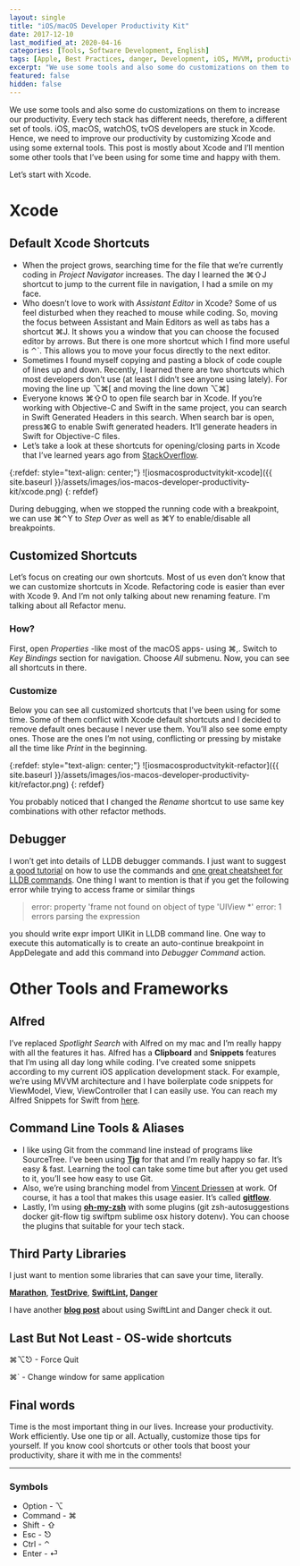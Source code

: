 ```yaml
---
layout: single
title: "iOS/macOS Developer Productivity Kit"
date: 2017-12-10
last_modified_at: 2020-04-16
categories: [Tools, Software Development, English]
tags: [Apple, Best Practices, danger, Development, iOS, MVVM, productivity, Software, Software Development, swift, swiftlint]
excerpt: "We use some tools and also some do customizations on them to increase our productivity. Every tech stack has different needs, thus, a different set of tools."
featured: false
hidden: false
---
```


We use some tools and also some do customizations on them to increase our productivity. Every tech stack has different needs, therefore, a different set of tools. iOS, macOS, watchOS, tvOS developers are stuck in Xcode. Hence, we need to improve our productivity by customizing Xcode and using some external tools. This post is mostly about Xcode and I’ll mention some other tools that I’ve been using for some time and happy with them.

Let’s start with Xcode.

# Xcode

## Default Xcode Shortcuts

- When the project grows, searching time for the file that we’re currently coding in *Project Navigator* increases. The day I learned the ⌘⇧J shortcut to jump to the current file in navigation, I had a smile on my face.
- Who doesn’t love to work with *Assistant Editor* in Xcode? Some of us feel disturbed when they reached to mouse while coding. So, moving the focus between Assistant and Main Editors as well as tabs has a shortcut ⌘J. It shows you a window that you can choose the focused editor by arrows. But there is one more shortcut which I find more useful is ⌃`. This allows you to move your focus directly to the next editor.
- Sometimes I found myself copying and pasting a block of code couple of lines up and down. Recently, I learned there are two shortcuts which most developers don’t use (at least I didn’t see anyone using lately). For moving the line up ⌥⌘[ and moving the line down ⌥⌘]
- Everyone knows ⌘⇧O to open file search bar in Xcode. If you’re working with Objective-C and Swift in the same project, you can search in Swift Generated Headers in this search. When search bar is open, press⌘G to enable Swift generated headers. It’ll generate headers in Swift for Objective-C files.
- Let’s take a look at these shortcuts for opening/closing parts in Xcode that I’ve learned years ago from [StackOverflow](https://stackoverflow.com/a/8310524/1205160).

{:refdef: style="text-align: center;"}
![iosmacosproductvitykit-xcode]({{ site.baseurl }}/assets/images/ios-macos-developer-productivity-kit/xcode.png)
{: refdef}

During debugging, when we stopped the running code with a breakpoint, we can use ⌘⌃Y to *Step Over* as well as ⌘Y to enable/disable all breakpoints.

## Customized Shortcuts

Let’s focus on creating our own shortcuts. Most of us even don’t know that we can customize shortcuts in Xcode. Refactoring code is easier than ever with Xcode 9. And I’m not only talking about new renaming feature. I'm talking about all Refactor menu.

### How?

First, open *Properties* -like most of the macOS apps- using ⌘,. Switch to *Key Bindings* section for navigation. Choose *All* submenu. Now, you can see all shortcuts in there.

### Customize

Below you can see all customized shortcuts that I’ve been using for some time. Some of them conflict with Xcode default shortcuts and I decided to remove default ones because I never use them. You’ll also see some empty ones. Those are the ones I’m not using, conflicting or pressing by mistake all the time like *Print* in the beginning.

{:refdef: style="text-align: center;"}
![iosmacosproductvitykit-refactor]({{ site.baseurl }}/assets/images/ios-macos-developer-productivity-kit/refactor.png)
{: refdef}

You probably noticed that I changed the *Rename* shortcut to use same key combinations with other refactor methods.

## Debugger

I won’t get into details of LLDB debugger commands. I just want to suggest [a good tutorial](https://www.objc.io/issues/19-debugging/lldb-debugging/) on how to use the commands and [one great cheatsheet for LLDB commands](https://www.nesono.com/sites/default/files/lldb%20cheat%20sheet.pdf). One thing I want to mention is that if you get the following error while trying to access frame or similar things

> error: property 'frame not found on object of type 'UIView *'
> error: 1 errors parsing the expression

you should write expr import UIKit in LLDB command line. One way to execute this automatically is to create an auto-continue breakpoint in AppDelegate and add this command into *Debugger Command* action.

# Other Tools and Frameworks

## Alfred

I’ve replaced *Spotlight Search* with Alfred on my mac and I’m really happy with all the features it has. Alfred has a **Clipboard** and **Snippets** features that I’m using all day long while coding. I’ve created some snippets according to my current iOS application development stack. For example, we’re using MVVM architecture and I have boilerplate code snippets for ViewModel, View, ViewController that I can easily use. You can reach my Alfred Snippets for Swift from [here](https://github.com/candostdagdeviren/Productivity/blob/master/Swift.alfredsnippets).

## Command Line Tools & Aliases

- I like using Git from the command line instead of programs like SourceTree. I’ve been using **[Tig](https://jonas.github.io/tig/)** for that and I’m really happy so far. It’s easy & fast. Learning the tool can take some time but after you get used to it, you’ll see how easy to use Git.
- Also, we’re using branching model from [Vincent Driessen](http://nvie.com/posts/a-successful-git-branching-model/) at work. Of course, it has a tool that makes this usage easier. It’s called **[gitflow](https://github.com/nvie/gitflow)**.
- Lastly, I’m using **[oh-my-zsh](https://github.com/robbyrussell/oh-my-zsh/)** with some plugins (git zsh-autosuggestions docker git-flow tig swiftpm sublime osx history dotenv). You can choose the plugins that suitable for your tech stack.

## Third Party Libraries

I just want to mention some libraries that can save your time, literally.

**[Marathon](https://github.com/JohnSundell/Marathon)**, **[TestDrive](https://github.com/JohnSundell/TestDrive)**, **[SwiftLint](https://github.com/realm/SwiftLint/), [Danger](https://github.com/danger/danger)**

I have another **[blog post](/using-swiftlint-and-danger-for-swift-best-practices/)** about using SwiftLint and Danger check it out.

## Last But Not Least - OS-wide shortcuts

⌘⌥⎋ - Force Quit

⌘` - Change window for same application

## Final words

Time is the most important thing in our lives. Increase your productivity. Work efficiently. Use one tip or all. Actually, customize those tips for yourself. If you know cool shortcuts or other tools that boost your productivity, share it with me in the comments!

----

### Symbols

- Option - ⌥
- Command - ⌘
- Shift - ⇧
- Esc - ⎋
- Ctrl - ⌃
- Enter - ⏎

